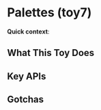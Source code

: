 # Palettes (toy7)

<!-- Read docs/guides/README_WRITING.md before writing this document -->

**Quick context**: 

## What This Toy Does

## Key APIs

## Gotchas
